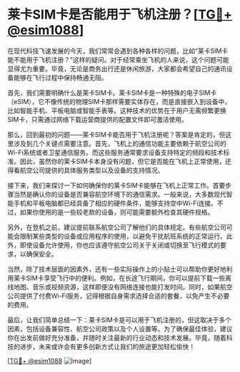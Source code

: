# 莱卡SIM卡是否能用于飞机注册？[[TG💪+ @esim1088](https://t.me/s/esim1088)]

在现代科技飞速发展的今天，我们常常会遇到各种各样的问题，比如“莱卡SIM卡能不能用于飞机注册？”这样的疑问。对于经常乘坐飞机的人来说，这个问题可能显得尤为重要。毕竟，无论是商务出行还是休闲旅游，大家都会希望自己的通讯设备能够在飞行过程中保持畅通无阻。

首先，我们需要明确什么是莱卡SIM卡。莱卡SIM卡是一种特殊的电子SIM卡（eSIM），它不像传统的物理SIM卡那样需要实体存在，而是直接嵌入到设备中，比如智能手机、平板电脑或智能手表等。这种技术的优势在于用户无需频繁更换SIM卡，只需通过网络下载运营商提供的配置文件即可激活使用。

那么，回到最初的问题——莱卡SIM卡能否用于飞机注册呢？答案是肯定的，但这里涉及到几个关键点需要注意。首先，飞机上的通信功能主要依赖于航空公司的Wi-Fi系统或者卫星通信服务。而这些服务通常要求设备支持特定的频段和技术标准。因此，虽然你的莱卡SIM卡本身没有问题，但它是否能在飞机上正常使用，还得看航空公司提供的具体服务类型以及设备的支持情况。

接下来，我们来探讨一下如何确保你的莱卡SIM卡能够在飞机上正常工作。首要步骤当然是确认你的设备是否兼容航空环境下的通信需求。一般来说，大多数现代智能手机和平板电脑都已经具备了相应的硬件条件，能够支持空中Wi-Fi连接。不过，如果你使用的是一些较老款的设备，则可能需要额外检查其硬件规格。

另外，在登机之前，建议提前联系航空公司了解他们的具体规定。有些航空公司可能会限制某些类型的设备或应用程序的使用，以避免干扰航班系统的正常运行。此外，即使设备允许使用，你也应该遵守航空公司关于关闭或切换至飞行模式的要求，以确保安全。

当然，除了技术层面的因素外，还有一些实际操作上的小贴士可以帮助你更好地利用莱卡SIM卡享受飞行中的便利。例如，在长途飞行期间，你可以提前下载一些离线地图、音乐或视频资源，这样即便没有网络连接也能打发时间。同时，如果航空公司提供了付费Wi-Fi服务，记得根据自身需求选择合适的套餐，以免产生不必要的费用。

最后，让我们简单总结一下：莱卡SIM卡是可以用于飞机注册的，但这取决于多个因素，包括设备兼容性、航空公司政策以及个人设置等。为了确保最佳体验，建议你在出发前做好充分准备，并随时关注最新的行业动态和技术发展。毕竟，随着科技的进步，未来或许会有更多创新方式让我们的旅途更加轻松愉快！

[[TG💪+ @esim1088](https://t.me/s/esim1088) ![Image](https://i.postimg.cc/4NQfJmqS/Snipaste-2025-05-13-00-14-12.png)]